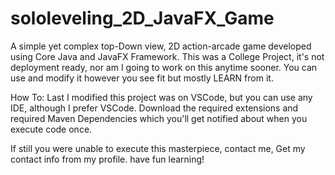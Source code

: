 # sololeveling_2D_JavaFX_Game
A simple yet complex top-Down view, 2D action-arcade game developed using Core Java and JavaFX Framework.
This was a College Project, it's not deployment ready, nor am I going to work on this anytime sooner.
You can use and modify it however you see fit but mostly LEARN from it.

How To:
Last I modified this project was on VSCode, but you can use any IDE, although I prefer VSCode.
Download the required extensions and required Maven Dependencies which you'll get notified about when you execute code once.

If still you were unable to execute this masterpiece, contact me,
Get my contact info from my profile.
have fun learning!
